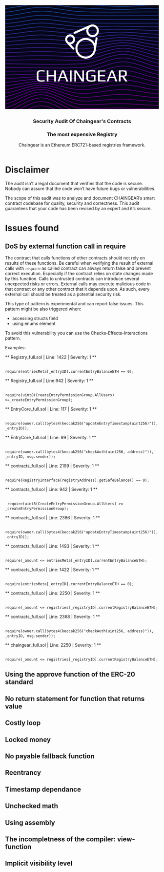 <h1 align="center">
  <img src="/logo_chaigear_970.png"
  alt="chaingear" width="970"></a>
</h1>

<h3 align="center">Security Audit Of Chaingear's Contracts</h3>
<h3 align="center">The most expensive Registry</h3>
<div align="center">
  Chaingear is an Ethereum ERC721-based registries framework.
</div>

<br />

# Disclaimer 

The audit isn’t a legal document that verifies that the code is secure. Nobody can assure that the code won’t have future bugs or vulnerabilities.  

The scope of this audit was to analyze and document CHAINGEAR’s smart contract codebase for quality, security and correctness. This audit guarantees that your code has been revised by an expert and it’s secure. 

# Issues found 

## DoS by external function call in require

The contract that calls functions of other contracts should not rely on results of these functions. Be careful when verifying the result of external calls with <code>require</code> as called contract can always return false and prevent correct execution. Especially if the contract relies on state changes made by this function.
Calls to untrusted contracts can introduce several unexpected risks or errors. External calls may execute malicious code in that contract or any other contract that it depends upon. As such, every external call should be treated as a potential security risk. 

This type of pattern is experimental and can report false issues. This pattern might be also triggered when: 
- accessing structs field
- using enums element

To avoid this vulnerability you can use the Checks-Effects-Interactions pattern.

Examples: 

** Registry_full.sol | Line: 1422 | Severity: 1 **

```solidity

require(entriesMeta[_entryID].currentEntryBalanceETH == 0);

```
** Registry_full.sol | Line:942 |  Severity: 1 **

```solidity

require(uint8(CreateEntryPermissionGroup.AllUsers) >=_createEntryPermissionGroup);

```

** EntryCore_full.sol | Line: 117 | Severity: 1 **

```solidity

require(owner.call(bytes4(keccak256("updateEntryTimestamp(uint256)")), _entryID));

```

** EntryCore_full.sol | Line: 99 | Severity: 1 **

```solidity

require(owner.call(bytes4(keccak256("checkAuth(uint256, address)")), _entryID, msg.sender));

```

** contracts_full.sol | Line: 2199 | Severity: 1 **

``` solidity

require(RegistryInterface(registryAddress).getSafeBalance() == 0);

```

** contracts_full.sol | Line: 942 | Severity: 1 **

```solidity

 require(uint8(CreateEntryPermissionGroup.AllUsers) >= _createEntryPermissionGroup);

```

** contracts_full.sol | Line: 2386 | Severity: 1 **

```solidity

require(owner.call(bytes4(keccak256("updateEntryTimestamp(uint256)")), _entryID));

```

** contracts_full.sol | Line: 1493 | Severity: 1 **

```solidity

require(_amount <= entriesMeta[_entryID].currentEntryBalanceETH);

```

** contracts_full.sol | Line: 1422 | Severity: 1 **

```solidity

require(entriesMeta[_entryID].currentEntryBalanceETH == 0);

```

** contracts_full.sol | Line: 2250 | Severity: 1 **

```solidity

require(_amount <= registries[_registryID].currentRegistryBalanceETH);

```

** contracts_full.sol | Line: 2368 | Severity: 1 **

```solidity

require(owner.call(bytes4(keccak256("checkAuth(uint256, address)")), _entryID, msg.sender));

```

** chaingear_full.sol | Line: 2250 | Severity: 1 **

```solidity

require(_amount <= registries[_registryID].currentRegistryBalanceETH);

```

## Using the approve function of the ERC-20 standard

## No return statement for function that returns value 

## Costly loop

## Locked money

## No payable fallback function

## Reentrancy 

## Timestamp dependance

## Unchecked math

## Using assembly

## The incompletness of the compiler: view-function 

## Implicit visibility level